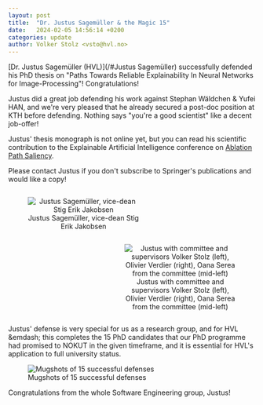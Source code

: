 ```yaml
---
layout: post
title:  "Dr. Justus Sagemüller & the Magic 15"
date:   2024-02-05 14:56:14 +0200
categories: update
author: Volker Stolz <vsto@hvl.no>
---
```


[Dr. Justus Sagemüller (HVL)](/#Justus Sagemüller) successfully defended his PhD thesis on "Paths Towards Reliable Explainability In Neural Networks for Image-Processing"! Congratulations!

Justus did a great job defending his work against Stephan Wäldchen & Yufei HAN, and we're very pleased that he already secured a post-doc position at KTH before defending. Nothing says "you're a good scientist" like a decent job-offer!

Justus' thesis monograph is not online yet, but you can read his scientific contribution to the Explainable Artificial Intelligence conference on [Ablation Path Saliency](https://app.cristin.no/results/show.jsf?id=2198271).

Please contact Justus if you don't subscribe to Springer's publications and would like a copy!

<div style="display:table-cell; vertical-align:middle; text-align:center;">
<figure style="float: left; max-width:45%; height: auto;">
        <img src="https://www.foldr.org/selabhvl/2024/Justus-24-2.jpg" alt="Justus Sagemüller, vice-dean Stig Erik Jakobsen"/>
        <figcaption>Justus Sagemüller, vice-dean Stig Erik Jakobsen
	</figcaption>
</figure>
<figure style="float: right; max-width:45%; height: auto;">
        <img src="https://www.foldr.org/selabhvl/2024/Justus-24-1.jpg" alt="Justus with committee and supervisors Volker Stolz (left), Olivier Verdier (right), Oana Serea from the committee (mid-left)"/>
        <figcaption>Justus with committee and supervisors Volker Stolz (left), Olivier Verdier (right), Oana Serea from the committee (mid-left)
	</figcaption>
</figure>
</div>

Justus' defense is very special for us as a research group, and for HVL &emdash; this completes the 15 PhD candidates that our PhD programme had promised to NOKUT in the given timeframe, and it is essential for HVL's application to full university status.

<figure>
	<img src="https://www.foldr.org/selabhvl/2024/Justus-24-15.jpg" alt="Mugshots of 15 successful defenses" />
	<figcaption>Mugshots of 15 successful defenses</figcaption>
</figure>

Congratulations from the whole Software Engineering group, Justus!

